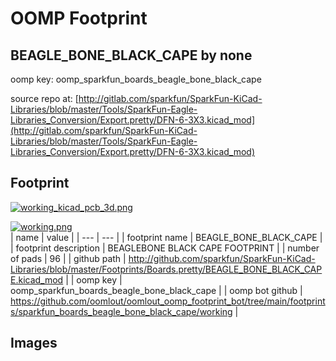 # OOMP Footprint  
## BEAGLE_BONE_BLACK_CAPE  by none  
  
oomp key: oomp_sparkfun_boards_beagle_bone_black_cape  
  
source repo at: [http://gitlab.com/sparkfun/SparkFun-KiCad-Libraries/blob/master/Tools/SparkFun-Eagle-Libraries_Conversion/Export.pretty/DFN-6-3X3.kicad_mod](http://gitlab.com/sparkfun/SparkFun-KiCad-Libraries/blob/master/Tools/SparkFun-Eagle-Libraries_Conversion/Export.pretty/DFN-6-3X3.kicad_mod)  
## Footprint  
  
[![working_kicad_pcb_3d.png](working_kicad_pcb_3d_600.png)](working_kicad_pcb_3d.png)  
  
[![working.png](working_600.png)](working.png)  
| name | value | 
| --- | --- | 
| footprint name | BEAGLE_BONE_BLACK_CAPE | 
| footprint description | BEAGLEBONE BLACK CAPE FOOTPRINT | 
| number of pads | 96 | 
| github path | http://github.com/sparkfun/SparkFun-KiCad-Libraries/blob/master/Footprints/Boards.pretty/BEAGLE_BONE_BLACK_CAPE.kicad_mod | 
| oomp key | oomp_sparkfun_boards_beagle_bone_black_cape | 
| oomp bot github | https://github.com/oomlout/oomlout_oomp_footprint_bot/tree/main/footprints/sparkfun_boards_beagle_bone_black_cape/working | 
## Images  
